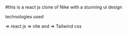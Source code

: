 #this is a react js clone of Nike with a stunning ui design

technologies used

=> react js
=> vite and
=> Tailwind css

